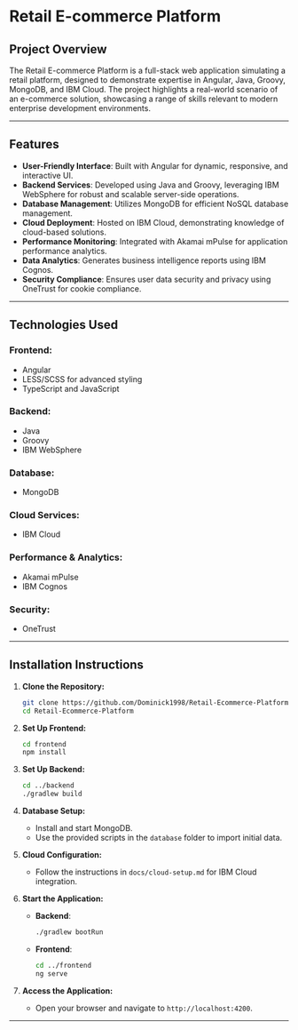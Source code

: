 # Retail E-commerce Platform

## Project Overview

The Retail E-commerce Platform is a full-stack web application simulating a retail platform, designed to demonstrate expertise in Angular, Java, Groovy, MongoDB, and IBM Cloud. The project highlights a real-world scenario of an e-commerce solution, showcasing a range of skills relevant to modern enterprise development environments.

---

## Features

- **User-Friendly Interface**: Built with Angular for dynamic, responsive, and interactive UI.
- **Backend Services**: Developed using Java and Groovy, leveraging IBM WebSphere for robust and scalable server-side operations.
- **Database Management**: Utilizes MongoDB for efficient NoSQL database management.
- **Cloud Deployment**: Hosted on IBM Cloud, demonstrating knowledge of cloud-based solutions.
- **Performance Monitoring**: Integrated with Akamai mPulse for application performance analytics.
- **Data Analytics**: Generates business intelligence reports using IBM Cognos.
- **Security Compliance**: Ensures user data security and privacy using OneTrust for cookie compliance.

---

## Technologies Used

### Frontend:
- Angular
- LESS/SCSS for advanced styling
- TypeScript and JavaScript

### Backend:
- Java
- Groovy
- IBM WebSphere

### Database:
- MongoDB

### Cloud Services:
- IBM Cloud

### Performance & Analytics:
- Akamai mPulse
- IBM Cognos

### Security:
- OneTrust

---

## Installation Instructions

1. **Clone the Repository:**
   ```bash
   git clone https://github.com/Dominick1998/Retail-Ecommerce-Platform.git
   cd Retail-Ecommerce-Platform
   ```

2. **Set Up Frontend:**
   ```bash
   cd frontend
   npm install
   ```

3. **Set Up Backend:**
   ```bash
   cd ../backend
   ./gradlew build
   ```

4. **Database Setup:**
   - Install and start MongoDB.
   - Use the provided scripts in the `database` folder to import initial data.

5. **Cloud Configuration:**
   - Follow the instructions in `docs/cloud-setup.md` for IBM Cloud integration.

6. **Start the Application:**
   - **Backend**:
     ```bash
     ./gradlew bootRun
     ```
   - **Frontend**:
     ```bash
     cd ../frontend
     ng serve
     ```

7. **Access the Application:**
   - Open your browser and navigate to `http://localhost:4200`.

---

